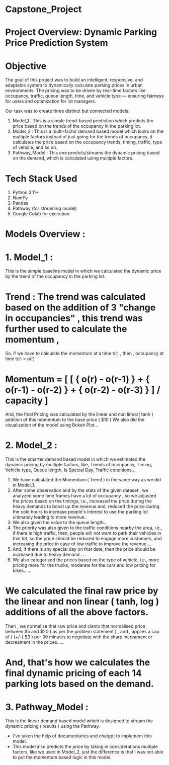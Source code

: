 # Capstone_Project

# Project Overview: Dynamic Parking Price Prediction System

# Objective

The goal of this project was to build an intelligent, responsive, and adaptable system to dynamically calculate parking prices in urban environments. The pricing was to be driven by real-time factors like occupancy, traffic, queue length, time, and vehicle type — ensuring fairness for users and optimization for lot managers.

Our task was to create three distinct but connected models:
 
1. Model_1  :  This is a simple trend-based prediction which predicts the price based on the trends of the occupancy in the parking lot.
2. Model_2  :  This is a multi-factor demand based model which looks on the multiple factors instead of just going for the trends of occupancy, it calculates the price based on the occupancy trends, timing, traffic, type of vehicle, and so on.
3. Pathway_Model  :  This one predicts/streams the dynamic pricing based on the demand, which is calculated using multiple factors.

# Tech Stack Used

1. Python 3.11+
2. NumPy
3. Pandas
4. Pathway (for streaming model)
5. Google Colab for execution

# Models Overview :

# 1. Model_1 : 
This is the simple baseline model in which we calculated the dynamic price by the trend of the occupancy in the parking lot.
# Trend : The trend was calculated based on the addition of 3 "change in occupancies" , this trend was further used to calculate the momentum , 
So, if we have to calculate the momentum at a time t(r) , then , 
occupancy at time t(r) = o(r)
# Momentum = [ [ { o(r) - o(r-1) } + { o(r-1) - o(r-2) } + { o(r-2) - o(r-3) } ] / capacity ]
And, the final Pricing was calculated by the linear and non linear( tanh ) addition of this momentum to the base price ( $10 )
We also did the visualization of the model using Bokeh Plot...

# 2. Model_2 : 
This is the smarter demand based model in which we estimated the dynamic pricing by multiple factors, like, Trends of occupancy, Timing, Vehicle type, Queue length, Is Special Day, Traffic conditions...
1. We have calculated the Momentum ( Trend ) in the same way as we did in Model_1. 
2. After some observation and by the stats of the given dataset , we analyzed some time frames have a lot of occupancy , so we adjusted the prices based on the timings, i.e., increased the price during the heavy demands to boost up the revenue and, reduced the price during the cold hours to increase people's interest to use the parking lot ultimately leading to more revenue..
3. We also given the value to the queue length...
4. The priority was also given to the traffic conditions nearby the area, i.e., if there is high traffic, then, people will not want to park their vehicles in that lot, so the price should be reduced to engage more customers, and increasing the price in case of low traffic to improve the revenue....
5. And, if there is any special day on that date, then the price should be increased due to heavy demand.....
6. We also categorised the prices based on the type of vehicle, i.e., more pricing more for the trucks, moderate for the cars and low pricing for bikes......

# We calculated the final raw price by the linear and non linear ( tanh, log ) additions of all the above factors.
Then , we normalise that raw price and clamp that normalised price between $5 and $20 ( as per the problem statement ) ,
and , applies a cap of ( (+/-) $3 ) per 30 minutes to negotiate with the sharp increament or decreament in the prices......
# And, that's how we calculates the final dynamic pricing of each 14 parking lots based on the demand.

# 3. Pathway_Model :
This is the linear demand based model which is designed to stream the dynamic pricing ( results ) using the Pathway.
* I've taken the help of documentaries and chatgpt to implement this model.
* This model also predicts the price by taking in considerations multiple factors, like we used in Model_2, just the difference is that i was not able to put the momentum based logic in this model.
